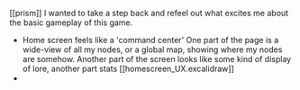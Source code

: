 [[prism]]
I wanted to take a step back and refeel out what excites me about the basic gameplay of this game.

- Home screen feels like a 'command center' One part of the page is a wide-view of all my nodes, or a global map, showing where my nodes are somehow. Another part of the screen looks like some kind of display of lore, another part stats [[homescreen_UX.excalidraw]]
- 
